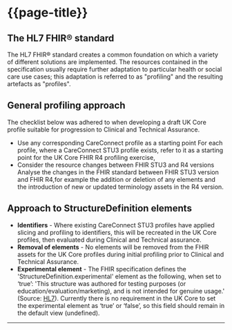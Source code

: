# {{page-title}}

## The HL7 FHIR® standard
The HL7 FHIR® standard creates a common foundation on which a variety of different solutions are implemented. The resources contained in the specification usually require further adaptation to particular health or social care use cases; this adaptation is referred to as "profiling" and the resulting artefacts as "profiles". 

## General profiling approach
The checklist below was adhered to when developing a draft UK Core profile suitable for progression to Clinical and Technical Assurance.
- Use any corresponding CareConnect profile as a starting point
For each profile, where a CareConnect STU3 profile exists, refer to it as a starting point for the UK Core FHIR R4 profiling exercise,
- Consider the resource changes between FHIR STU3 and R4 versions
Analyse the changes in the FHIR standard between FHIR STU3 version and FHIR R4,for example the addition or deletion of any elements and the introduction of new or updated terminology assets in the R4 version.

## Approach to StructureDefinition elements
- **Identifiers** - Where existing CareConnect STU3 profiles have applied slicing and profiling to identifiers, this will be recreated in the UK Core profiles, then evaluated during Clinical and Technical assurance.
- **Removal of elements** - No elements will be removed from the FHIR assets for the UK Core profiles during initial profiling prior to Clinical and Technical Assurance. 
- **Experimental element** - The FHIR specification defines the 'StructureDefinition.experimental' element as the following, when set to ‘true’:
'This structure was authored for testing purposes (or education/evaluation/marketing), and is not intended for genuine usage.'
(Source: <a href="http://hl7.org/fhir/r4/structuredefinition.html#metadata">HL7</a>). Currently there is no requirement in the UK Core to set the experimental element as ‘true’ or ‘false’, so this field should remain in the default view (undefined).

---

